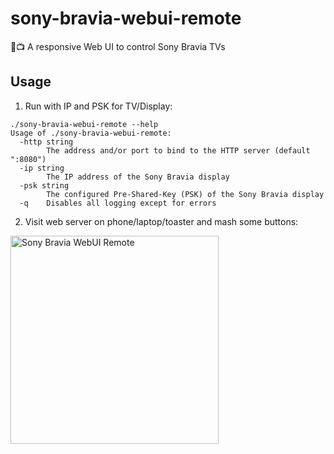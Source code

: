 # sony-bravia-webui-remote
📱📺 A responsive Web UI to control Sony Bravia TVs

## Usage

1. Run with IP and PSK for TV/Display:

```
./sony-bravia-webui-remote --help
Usage of ./sony-bravia-webui-remote:
  -http string
    	The address and/or port to bind to the HTTP server (default ":8080")
  -ip string
    	The IP address of the Sony Bravia display
  -psk string
    	The configured Pre-Shared-Key (PSK) of the Sony Bravia display
  -q	Disables all logging except for errors
```

2. Visit web server on phone/laptop/toaster and mash some buttons:

<img src="https://i.imgur.com/LxslRMt.png" width="333px" alt="Sony Bravia WebUI Remote" />
